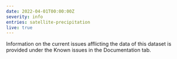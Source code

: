 ```yaml
---
date: 2022-04-01T00:00:00Z
severity: info
entries: satellite-precipitation
live: true
---
```


Information on the current issues afflicting the data of this dataset is provided under the Known issues in the Documentation tab.
